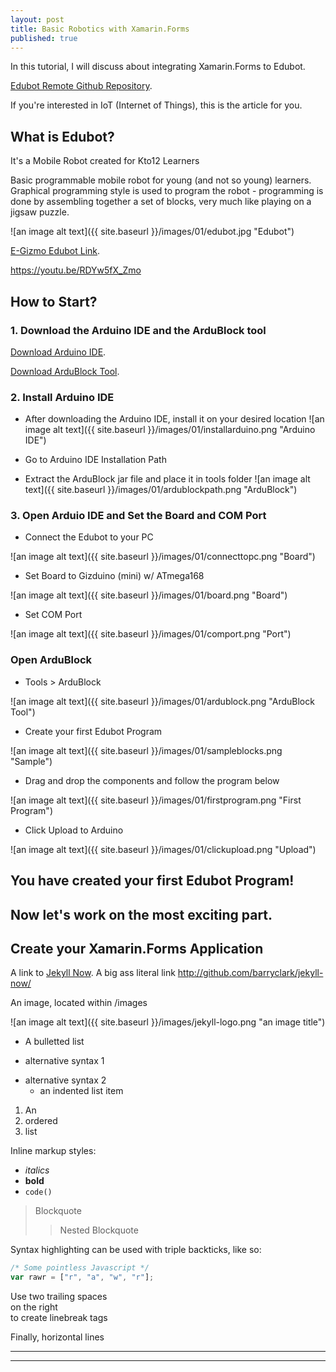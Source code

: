 ```yaml
---
layout: post
title: Basic Robotics with Xamarin.Forms
published: true
---
```

In this tutorial, I will discuss about integrating Xamarin.Forms to Edubot. 

[Edubot Remote Github Repository](https://github.com/xambuddy/EdubotRemote).

If you're interested in IoT (Internet of Things), this is the article for you.

## What is Edubot?
It's a Mobile Robot created for Kto12 Learners

Basic programmable mobile robot for young (and not so young) learners. Graphical programming style is used to program the robot - programming is done by assembling together a set of blocks, very much like playing on a jigsaw puzzle.

![an image alt text]({{ site.baseurl }}/images/01/edubot.jpg "Edubot")

[E-Gizmo Edubot Link](https://www.e-gizmo.net/oc/index.php?route=product/product&product_id=1404).

https://youtu.be/RDYw5fX_Zmo

## How to Start?
### 1. Download the Arduino IDE and the ArduBlock tool
[Download Arduino IDE](https://www.e-gizmo.net/oc/kits%20documents/ARDUINO%20IDE%20SOFTWARES/arduino-1.8.10%20-windows%20.exe).

[Download ArduBlock Tool](https://www.e-gizmo.net/oc/kits%20documents/Kto12BOT/ardublock%20-%20031319.zip).

### 2. Install Arduino IDE
* After downloading the Arduino IDE, install it on your desired location
![an image alt text]({{ site.baseurl }}/images/01/installarduino.png "Arduino IDE")

* Go to Arduino IDE Installation Path

* Extract the ArduBlock jar file and place it in tools folder
![an image alt text]({{ site.baseurl }}/images/01/ardublockpath.png "ArduBlock")

### 3. Open Arduio IDE and Set the Board and COM Port
* Connect the Edubot to your PC

![an image alt text]({{ site.baseurl }}/images/01/connecttopc.png "Board")

* Set Board to Gizduino (mini) w/ ATmega168

![an image alt text]({{ site.baseurl }}/images/01/board.png "Board")

* Set COM Port

![an image alt text]({{ site.baseurl }}/images/01/comport.png "Port")


### Open ArduBlock
* Tools > ArduBlock

![an image alt text]({{ site.baseurl }}/images/01/ardublock.png "ArduBlock Tool")

* Create your first Edubot Program

![an image alt text]({{ site.baseurl }}/images/01/sampleblocks.png "Sample")

* Drag and drop the components and follow the program below

![an image alt text]({{ site.baseurl }}/images/01/firstprogram.png "First Program")

* Click Upload to Arduino

![an image alt text]({{ site.baseurl }}/images/01/clickupload.png "Upload")

## You have created your first Edubot Program!


## Now let's work on the most exciting part.
## Create your Xamarin.Forms Application

A link to [Jekyll Now](http://github.com/barryclark/jekyll-now/). A big ass literal link <http://github.com/barryclark/jekyll-now/>

An image, located within /images

![an image alt text]({{ site.baseurl }}/images/jekyll-logo.png "an image title")

* A bulletted list
- alternative syntax 1
+ alternative syntax 2
  - an indented list item

1. An
2. ordered
3. list

Inline markup styles:

- _italics_
- **bold**
- `code()`

> Blockquote
>> Nested Blockquote

Syntax highlighting can be used with triple backticks, like so:

```javascript
/* Some pointless Javascript */
var rawr = ["r", "a", "w", "r"];
```

Use two trailing spaces  
on the right  
to create linebreak tags  

Finally, horizontal lines

----
****
